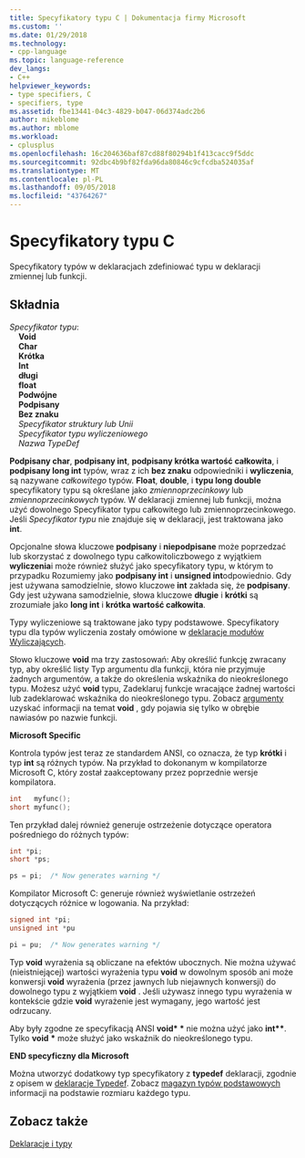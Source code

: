 ```yaml
---
title: Specyfikatory typu C | Dokumentacja firmy Microsoft
ms.custom: ''
ms.date: 01/29/2018
ms.technology:
- cpp-language
ms.topic: language-reference
dev_langs:
- C++
helpviewer_keywords:
- type specifiers, C
- specifiers, type
ms.assetid: fbe13441-04c3-4829-b047-06d374adc2b6
author: mikeblome
ms.author: mblome
ms.workload:
- cplusplus
ms.openlocfilehash: 16c204636baf87cd88f80294b1f413cacc9f5ddc
ms.sourcegitcommit: 92dbc4b9bf82fda96da80846c9cfcdba524035af
ms.translationtype: MT
ms.contentlocale: pl-PL
ms.lasthandoff: 09/05/2018
ms.locfileid: "43764267"
---
```

# <a name="c-type-specifiers"></a>Specyfikatory typu C

Specyfikatory typów w deklaracjach zdefiniować typu w deklaracji zmiennej lub funkcji.

## <a name="syntax"></a>Składnia

*Specyfikator typu*:  
&nbsp;&nbsp;&nbsp;&nbsp;**Void**  
&nbsp;&nbsp;&nbsp;&nbsp;**Char**  
&nbsp;&nbsp;&nbsp;&nbsp;**Krótka**  
&nbsp;&nbsp;&nbsp;&nbsp;**Int**  
&nbsp;&nbsp;&nbsp;&nbsp;**długi**  
&nbsp;&nbsp;&nbsp;&nbsp;**float**  
&nbsp;&nbsp;&nbsp;&nbsp;**Podwójne**  
&nbsp;&nbsp;&nbsp;&nbsp;**Podpisany**  
&nbsp;&nbsp;&nbsp;&nbsp;**Bez znaku**  
&nbsp;&nbsp;&nbsp;&nbsp;*Specyfikator struktury lub Unii*  
&nbsp;&nbsp;&nbsp;&nbsp;*Specyfikator typu wyliczeniowego*  
&nbsp;&nbsp;&nbsp;&nbsp;*Nazwa TypeDef*  

**Podpisany char**, **podpisany int**, **podpisany krótka wartość całkowita**, i **podpisany long int** typów, wraz z ich **bez znaku**  odpowiedniki i **wyliczenia**, są nazywane *całkowitego* typów. **Float**, **double**, i **typu long double** specyfikatory typu są określane jako *zmiennoprzecinkowy* lub *zmiennoprzecinkowych* typów. W deklaracji zmiennej lub funkcji, można użyć dowolnego Specyfikator typu całkowitego lub zmiennoprzecinkowego. Jeśli *Specyfikator typu* nie znajduje się w deklaracji, jest traktowana jako **int**.

Opcjonalne słowa kluczowe **podpisany** i **niepodpisane** może poprzedzać lub skorzystać z dowolnego typu całkowitoliczbowego z wyjątkiem **wyliczenia**i może również służyć jako specyfikatory typu, w którym to przypadku Rozumiemy jako **podpisany int** i **unsigned int**odpowiednio. Gdy jest używana samodzielnie, słowo kluczowe **int** zakłada się, że **podpisany**. Gdy jest używana samodzielnie, słowa kluczowe **długie** i **krótki** są zrozumiałe jako **long int** i **krótka wartość całkowita**.

Typy wyliczeniowe są traktowane jako typy podstawowe. Specyfikatory typu dla typów wyliczenia zostały omówione w [deklaracje modułów Wyliczających](../c-language/c-enumeration-declarations.md).

Słowo kluczowe **void** ma trzy zastosowań: Aby określić funkcję zwracany typ, aby określić listy Typ argumentu dla funkcji, która nie przyjmuje żadnych argumentów, a także do określenia wskaźnika do nieokreślonego typu. Możesz użyć **void** typu, Zadeklaruj funkcje wracające żadnej wartości lub zadeklarować wskaźnika do nieokreślonego typu. Zobacz [argumenty](../c-language/arguments.md) uzyskać informacji na temat **void** , gdy pojawia się tylko w obrębie nawiasów po nazwie funkcji.

**Microsoft Specific**

Kontrola typów jest teraz ze standardem ANSI, co oznacza, że typ **krótki** i typ **int** są różnych typów. Na przykład to dokonanym w kompilatorze Microsoft C, który został zaakceptowany przez poprzednie wersje kompilatora.

```C
int   myfunc();
short myfunc();
```

Ten przykład dalej również generuje ostrzeżenie dotyczące operatora pośredniego do różnych typów:

```C
int *pi;
short *ps;

ps = pi;  /* Now generates warning */
```

Kompilator Microsoft C: generuje również wyświetlanie ostrzeżeń dotyczących różnice w logowania. Na przykład:

```C
signed int *pi;
unsigned int *pu

pi = pu;  /* Now generates warning */
```

Typ **void** wyrażenia są obliczane na efektów ubocznych. Nie można używać (nieistniejącej) wartości wyrażenia typu **void** w dowolnym sposób ani może konwersji **void** wyrażenia (przez jawnych lub niejawnych konwersji) do dowolnego typu z wyjątkiem **void** . Jeśli używasz innego typu wyrażenia w kontekście gdzie **void** wyrażenie jest wymagany, jego wartość jest odrzucany.

Aby były zgodne ze specyfikacją ANSI <strong>void\* \*</strong>  nie można użyć jako <strong>int\*\*</strong>. Tylko **void** <strong>\*</strong> może służyć jako wskaźnik do nieokreślonego typu.

**END specyficzny dla Microsoft**

Można utworzyć dodatkowy typ specyfikatory z **typedef** deklaracji, zgodnie z opisem w [deklaracje Typedef](../c-language/typedef-declarations.md). Zobacz [magazyn typów podstawowych](../c-language/storage-of-basic-types.md) informacji na podstawie rozmiaru każdego typu.

## <a name="see-also"></a>Zobacz także

[Deklaracje i typy](../c-language/declarations-and-types.md)  

